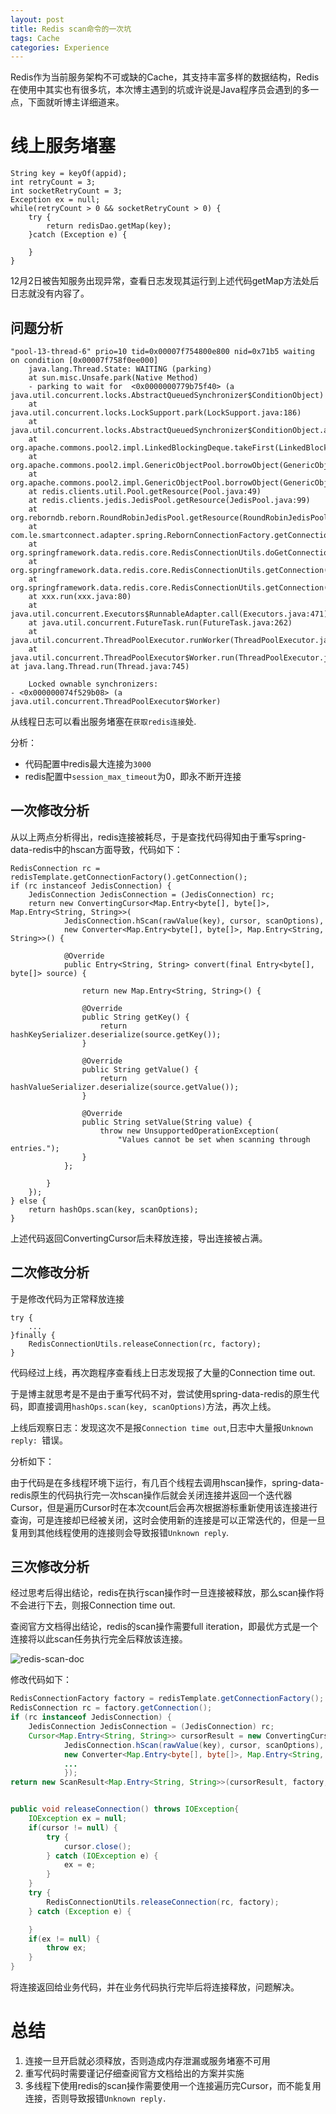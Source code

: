 ```yaml
---
layout: post
title: Redis scan命令的一次坑
tags: Cache
categories: Experience
---
```


Redis作为当前服务架构不可或缺的Cache，其支持丰富多样的数据结构，Redis在使用中其实也有很多坑，本次博主遇到的坑或许说是Java程序员会遇到的多一点，下面就听博主详细道来。

<!--more-->

# 线上服务堵塞

```
String key = keyOf(appid);
int retryCount = 3;
int socketRetryCount = 3;
Exception ex = null;
while(retryCount > 0 && socketRetryCount > 0) {
	try {
		return redisDao.getMap(key);
	}catch (Exception e) {

	}
}
```

12月2日被告知服务出现异常，查看日志发现其运行到上述代码getMap方法处后日志就没有内容了。

## 问题分析

```
"pool-13-thread-6" prio=10 tid=0x00007f754800e800 nid=0x71b5 waiting on condition [0x00007f758f0ee000]
	java.lang.Thread.State: WAITING (parking)
	at sun.misc.Unsafe.park(Native Method)
	- parking to wait for  <0x0000000779b75f40> (a java.util.concurrent.locks.AbstractQueuedSynchronizer$ConditionObject)
	at java.util.concurrent.locks.LockSupport.park(LockSupport.java:186)
	at java.util.concurrent.locks.AbstractQueuedSynchronizer$ConditionObject.await(AbstractQueuedSynchronizer.java:2043)
	at org.apache.commons.pool2.impl.LinkedBlockingDeque.takeFirst(LinkedBlockingDeque.java:583)
	at org.apache.commons.pool2.impl.GenericObjectPool.borrowObject(GenericObjectPool.java:442)
	at org.apache.commons.pool2.impl.GenericObjectPool.borrowObject(GenericObjectPool.java:363)
	at redis.clients.util.Pool.getResource(Pool.java:49)
	at redis.clients.jedis.JedisPool.getResource(JedisPool.java:99)
	at org.reborndb.reborn.RoundRobinJedisPool.getResource(RoundRobinJedisPool.java:300)
	at com.le.smartconnect.adapter.spring.RebornConnectionFactory.getConnection(RebornConnectionFactory.java:43)
	at org.springframework.data.redis.core.RedisConnectionUtils.doGetConnection(RedisConnectionUtils.java:128)
	at org.springframework.data.redis.core.RedisConnectionUtils.getConnection(RedisConnectionUtils.java:91)
	at org.springframework.data.redis.core.RedisConnectionUtils.getConnection(RedisConnectionUtils.java:78)
	at xxx.run(xxx.java:80)
	at java.util.concurrent.Executors$RunnableAdapter.call(Executors.java:471)
	at java.util.concurrent.FutureTask.run(FutureTask.java:262)
	at java.util.concurrent.ThreadPoolExecutor.runWorker(ThreadPoolExecutor.java:1145)
	at java.util.concurrent.ThreadPoolExecutor$Worker.run(ThreadPoolExecutor.java:615)
at java.lang.Thread.run(Thread.java:745)

	Locked ownable synchronizers:
- <0x000000074f529b08> (a java.util.concurrent.ThreadPoolExecutor$Worker)
```

从线程日志可以看出服务堵塞在`获取redis连接`处.

分析：

- 代码配置中redis最大连接为`3000`
- redis配置中`session_max_timeout`为0，即永不断开连接

## 一次修改分析

从以上两点分析得出，redis连接被耗尽，于是查找代码得知由于重写spring-data-redis中的hscan方面导致，代码如下：

```
RedisConnection rc = redisTemplate.getConnectionFactory().getConnection();
if (rc instanceof JedisConnection) {
	JedisConnection JedisConnection = (JedisConnection) rc;
	return new ConvertingCursor<Map.Entry<byte[], byte[]>, Map.Entry<String, String>>(
			JedisConnection.hScan(rawValue(key), cursor, scanOptions),
			new Converter<Map.Entry<byte[], byte[]>, Map.Entry<String, String>>() {

			@Override
			public Entry<String, String> convert(final Entry<byte[], byte[]> source) {

				return new Map.Entry<String, String>() {

				@Override
				public String getKey() {
					return hashKeySerializer.deserialize(source.getKey());
				}

				@Override
				public String getValue() {
					return hashValueSerializer.deserialize(source.getValue());
				}

				@Override
				public String setValue(String value) {
					throw new UnsupportedOperationException(
						"Values cannot be set when scanning through entries.");
				}
			};

		}
	});
} else {
	return hashOps.scan(key, scanOptions);
}
```

上述代码返回ConvertingCursor后未释放连接，导出连接被占满。

## 二次修改分析

于是修改代码为正常释放连接

```
try {
	...
}finally {
	RedisConnectionUtils.releaseConnection(rc, factory);
}
```
代码经过上线，再次跑程序查看线上日志发现报了大量的Connection time out.

于是博主就思考是不是由于重写代码不对，尝试使用spring-data-redis的原生代码，即直接调用`hashOps.scan(key, scanOptions)`方法，再次上线。

上线后观察日志：发现这次不是报`Connection time out`,日志中大量报`Unknown reply: `错误。

分析如下：

由于代码是在多线程环境下运行，有几百个线程去调用hscan操作，spring-data-redis原生的代码执行完一次hscan操作后就会关闭连接并返回一个迭代器Cursor，但是遍历Cursor时在本次count后会再次根据游标重新使用该连接进行查询，可是连接却已经被关闭，这时会使用新的连接是可以正常迭代的，但是一旦复用到其他线程使用的连接则会导致报错`Unknown reply`.

## 三次修改分析

经过思考后得出结论，redis在执行scan操作时一旦连接被释放，那么scan操作将不会进行下去，则报Connection time out. 

查阅官方文档得出结论，redis的scan操作需要full iteration，即最优方式是一个连接将以此scan任务执行完全后释放该连接。

![redis-scan-doc](/images/redis_scan/scan_doc.png)

修改代码如下：

```java
RedisConnectionFactory factory = redisTemplate.getConnectionFactory();
RedisConnection rc = factory.getConnection();
if (rc instanceof JedisConnection) {
	JedisConnection JedisConnection = (JedisConnection) rc;
	Cursor<Map.Entry<String, String>> cursorResult = new ConvertingCursor<Map.Entry<byte[], byte[]>, Map.Entry<String, String>>(
			JedisConnection.hScan(rawValue(key), cursor, scanOptions),
			new Converter<Map.Entry<byte[], byte[]>, Map.Entry<String, String>>() {
			...
			});
return new ScanResult<Map.Entry<String, String>>(cursorResult, factory, rc);}


public void releaseConnection() throws IOException{
	IOException ex = null;
	if(cursor != null) {
		try {
			cursor.close();
		} catch (IOException e) {
			ex = e;
		}
	}
	try {
		RedisConnectionUtils.releaseConnection(rc, factory);
	} catch (Exception e) {

	}
	if(ex != null) {
		throw ex;
	}
}

```
将连接返回给业务代码，并在业务代码执行完毕后将连接释放，问题解决。


# 总结

1. 连接一旦开启就必须释放，否则造成内存泄漏或服务堵塞不可用
2. 重写代码时需要谨记仔细查阅官方文档给出的方案并实施
3. 多线程下使用redis的scan操作需要使用一个连接遍历完Cursor，而不能复用连接，否则导致报错`Unknown reply.`

